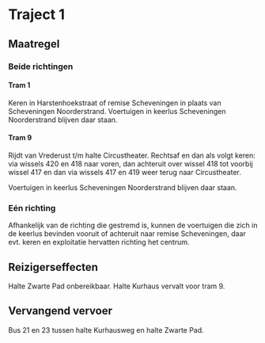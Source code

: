 # Traject 1
## Maatregel
### Beide richtingen

#### Tram 1
Keren in Harstenhoekstraat of remise Scheveningen in plaats van Scheveningen Noorderstrand.
Voertuigen in keerlus Scheveningen Noorderstrand blijven daar staan.

#### Tram 9
Rijdt van Vrederust t/m halte Circustheater. Rechtsaf en dan als volgt keren:
via wissels 420 en 418 naar voren, dan achteruit over wissel 418 tot voorbij wissel 417 en dan via wissels 417 en 419 weer terug naar Circustheater.

Voertuigen in keerlus Scheveningen Noorderstrand blijven daar staan.

### Eén richting
Afhankelijk van de richting die gestremd is, kunnen de voertuigen die zich in de keerlus bevinden vooruit of achteruit naar remise Scheveningen, daar evt. keren en exploitatie hervatten richting het centrum.

## Reizigerseffecten
Halte Zwarte Pad onbereikbaar. 
Halte Kurhaus vervalt voor tram 9.

## Vervangend vervoer
Bus 21 en 23 tussen halte Kurhausweg en halte Zwarte Pad.
